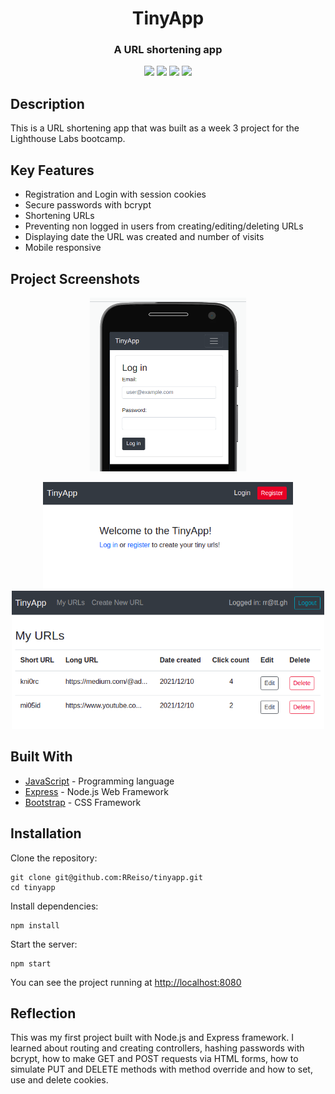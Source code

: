 <h1 align="center">
  TinyApp
</h1>
<h3 align="center">A URL shortening app</h3>
<p align="center">
  <img src="https://img.shields.io/badge/made%20by-RReiso-green">
  <img src ="https://img.shields.io/badge/Express-4.17.1-blue">
  <img src="https://img.shields.io/badge/JavaScript-yellow">
  <img src="https://img.shields.io/badge/Bootstrap-4.2.1-blueviolet">
</p>

## Description
This is a URL shortening app that was built as a week 3 project for the Lighthouse Labs bootcamp.

## Key Features
* Registration and Login with session cookies
* Secure passwords with bcrypt
* Shortening URLs
* Preventing non logged in users from creating/editing/deleting URLs
* Displaying date the URL was created and number of visits
* Mobile responsive

## Project Screenshots
<p align="center">
  <img src="./images/login.png" width="250"></p>
 <p align="center">
  <img src ="./images/welcome-page.png" width="400">
  <img src ="./images/urls.png" width="500">
  </p>

## Built With
* [JavaScript](https://developer.mozilla.org/en-US/docs/Web/JavaScript) - Programming language
* [Express](https://expressjs.com/) - Node.js Web Framework
* [Bootstrap](https://getbootstrap.com/docs/4.2/getting-started/introduction/) - CSS Framework

## Installation
Clone the repository:
```
git clone git@github.com:RReiso/tinyapp.git
cd tinyapp
```
Install dependencies:
```
npm install
```
Start the server:
```
npm start
```
You can see the project running at [http://localhost:8080](http://localhost:8080)

## Reflection
This was my first project built with Node.js and Express framework. I learned about routing and creating controllers, hashing passwords with bcrypt, how to make GET and POST requests via HTML forms, how to simulate PUT and DELETE methods with method override and how to set, use and delete cookies.
